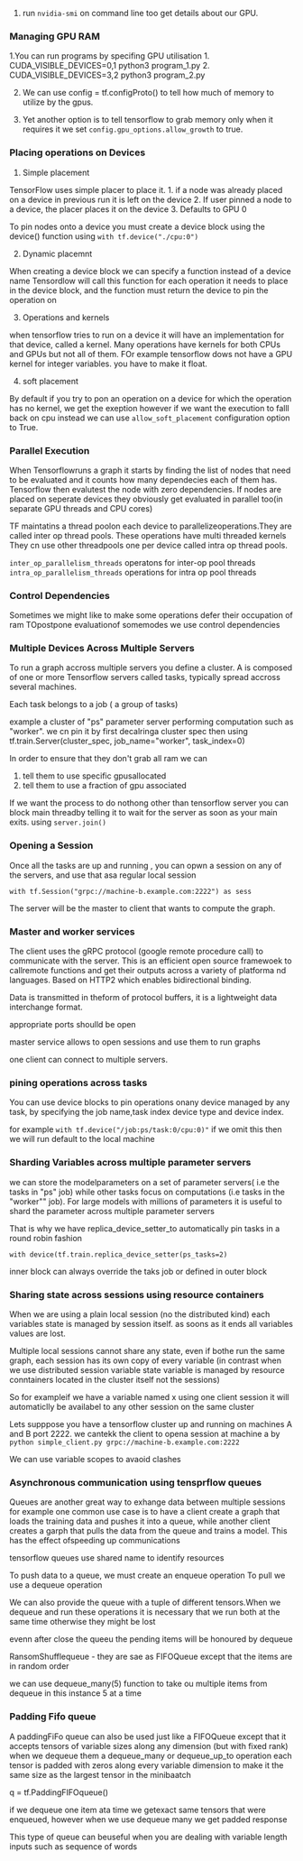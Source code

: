 1. run `nvidia-smi` on command line too get details about our GPU.


### Managing GPU RAM

1.You can run programs by specifing GPU utilisation
    1. CUDA_VISIBLE_DEVICES=0,1 python3 program_1.py
    2. CUDA_VISIBLE_DEVICES=3,2 python3 program_2.py

2. We can use config = tf.configProto() to tell how much of memory to utilize by the gpus.

3. Yet another option is to tell tensorflow to grab memory only when it requires it
we set `config.gpu_options.allow_growth` to true.

### Placing operations on Devices

1. Simple placement

TensorFlow uses simple placer to place it.
    1. if a node was already placed on a device in previous run it is left on the device
    2. If user pinned a node to a device, the placer places it on the device
    3. Defaults to GPU 0
   
To pin nodes onto a device you must create a device block using the device() function
using `with tf.device("./cpu:0")`

2. Dynamic placemnt

When creating a device block we can specify a function instead of a device name
Tensordlow will call this function for each operation it needs to place in the device block, and the function must return the device to pin the operation on


3. Operations and kernels

when tensorflow tries to run on a device it will have an implementation for that device, called a kernel. Many operations have kernels for both CPUs and GPUs but not all of them. FOr example tensorflow dows not have a GPU kernel for integer variables. you have to make it float.

4. soft placement

By default if you try to pon an operation on a device for which the operation has no kernel, we get the exeption however if we want the execution to falll back on cpu instead we can use `allow_soft_placement` configuration option to True.

### Parallel Execution

When Tensorflowruns a graph it starts by finding the list of nodes that need to be evaluated and it counts how many dependecies each of them has. Tensorflow then evalutest the node with zero dependencies.
If nodes are placed on seperate devices they obviously get evaluated in parallel too(in separate GPU threads and CPU cores)

TF maintatins a thread poolon each device to parallelizeoperations.They are called inter op thread pools. These operations have multi threaded kernels They cn use other threadpools one per device called intra op thread pools.

`inter_op_parallelism_threads` operatons for inter-op pool threads
`intra_op_parallelism_threads` operations for intra op pool threads

### Control Dependencies

Sometimes we might like to make some operations defer their occupation of ram
TOpostpone evaluationof somemodes we use control dependencies

### Multiple Devices Across Multiple Servers

To run a graph accross multiple servers you define a cluster. A is composed of one or more Tensorflow servers called tasks, typically spread accross several machines.

Each task belongs to a job ( a group of tasks)

example a cluster of "ps" parameter server
performing computation such as "worker". we cn pin it by first decalringa cluster spec then using tf.train.Server(cluster_spec, job_name="worker", task_index=0)

In order to ensure that they don't grab all ram we can
1. tell them to use specific gpusallocated
2. tell them to  use a fraction of gpu associated

If we want the process to do nothong other than tensorflow server you can block main threadby telling it to wait for the server as soon as your main exits. using `server.join()`

### Opening a Session

Once all the tasks are up and running , you can opwn a session on any of the servers, and use that asa regular local session

`with tf.Session("grpc://machine-b.example.com:2222") as sess`

The server will be the master to client that wants to compute the graph.

### Master and worker services

The client uses the gRPC protocol (google remote procedure call) to communicate with the server. This is an efficient open source framewoek to callremote functions and get their outputs across a variety of platforma nd languages. Based on HTTP2 which enables bidirectional binding.

Data is transmitted in theform of protocol buffers, it is a lightweight data interchange format.

appropriate ports shoulld be open

master service allows to open sessions and use them to run graphs

one client can connect to multiple servers.

### pining operations across tasks

You can use device blocks to pin operations onany device managed by any task, by specifying the job name,task index device type and device index. 

for example `with tf.device("/job:ps/task:0/cpu:0)"`
 if we omit this then we will run default to the local machine
 
### Sharding Variables across multiple parameter servers

we can store the modelparameters on a set of parameter servers( i.e the tasks in "ps" job) while other tasks focus on computations (i.e tasks in the "worker"" job). For large models with millions of parameters it is useful to shard the parameter across multiple parameter servers 

That is why we have replica_device_setter_to automatically pin tasks 
in a round robin fashion

`with device(tf.train.replica_device_setter(ps_tasks=2)`

inner block can always override the taks job or defined in outer block

### Sharing state across sessions using resource containers

When we are using a plain local session (no the distributed kind) each variables state is managed by session itself. as soons as it ends all variables values are lost.

Multiple local sessions cannot share any state, even if bothe run the same graph, each session has its own copy of every variable (in contrast when we use distributed session variable state variable is managed by resource conntainers located in the cluster itself not the sessions)

So for exampleif we have a variable named x using one client session it will automaticlly be availabel to any other session on the same cluster

Lets supppose you have a tensorflow cluster up and running on machines A and B port 2222. we cantekk the client to opena session at machine a by 
 `python simple_client.py grpc://machine-b.example.com:2222`

We can use variable scopes to avaoid clashes

### Asynchronous communication using tensprflow queues

Queues are another great way to exhange data between multiple sessions for example one common use case is to have a client create a graph that loads the training data and pushes it into a queue, while another client creates a garph that pulls the data from the queue and trains a model. This has the effect ofspeeding up communications

tensorflow queues use shared name to identify resources

To push data to a queue, we must create an enqueue operation 
To pull we use a dequeue operation

We can also provide the queue with a tuple of different tensors.When we dequeue and run these operations it is necessary that we run both at the same time otherwise they might be lost

evenn after close the queeu the pending items will be honoured by dequeue

RansomShufflequeue - they are sae as FIFOQueue except that the items are in random order

we can use dequeue_many(5) function to take ou multiple items from dequeue
in this instance 5 at a time

### Padding Fifo queue

A paddingFiFo queue can also be used just like a FIFOQueue except that it accepts tensors of variable sizes along any dimension (but with fixed rank) when we dequeue them a dequeue_many or dequeue_up_to operation each tensor is padded with zeros along every variable dimension to make it the same size as the largest tensor in the minibaatch

q = tf.PaddingFIFOqueue()

if we dequeue one item ata time we getexact same tensors that were enqueued, however when we use dequeue many we get padded response

This type of queue can beuseful when you are dealing with variable length inputs such as sequence of words




 








